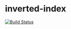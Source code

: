# inverted-index
[![Build Status](https://travis-ci.org/andela-aatanda/checkpoint1-inverted-index.svg)](https://travis-ci.org/andela-aatanda/checkpoint1-inverted-index)